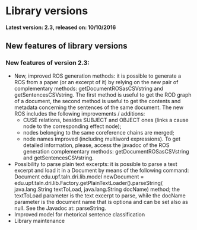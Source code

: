 # Library versions

**Latest version: 2.3, released on: 10/10/2016**

## New features of library versions

### New features of version 2.3:
* New, improved ROS generation methods: it is possible to generate a ROS from a paper (or an excerpt of it) by relying on the new pair of complementary methods: getDocumentROSasCSVstring and getSentencesCSVstring. The first method is useful to get the ROD graph of a document, the second method is useful to get the contents and metadata concerning the sentences of the same document. The new ROS includes the following improvements / additions:
    * CUSE relations, besides SUBJECT and OBJECT ones (links a cause node to the corresponding effect node);
    * nodes belonging to the same coreference chains are merged;
    * node names improved (including multiword expressions).
To get detailed information, please, access the javadoc of the ROS generation complementary methods: getDocumentROSasCSVstring and getSentencesCSVstring.
* Possibility to parse plain text excerpts: it is possible to parse a text excerpt and load it in a Document by means of the following command:
Document edu.upf.taln.dri.lib.model newDocument =
edu.upf.taln.dri.lib.Factory.getPlainTextLoader().parseString(
java.lang.String textToLoad, java.lang.String docName)
method; the textToLoad parameter is the text excerpt to parse, while the docName parameter is the document name that is optiona and can be set also as null. See the Javadoc at: parseString.
* Improved model for rhetorical sentence classification
* Library maintenance
